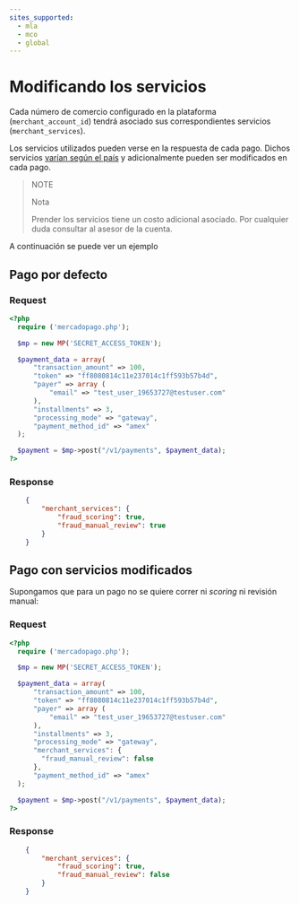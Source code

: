 ```yaml
---
sites_supported:
  - mla
  - mco
  - global
---
```


# Modificando los servicios

Cada número de comercio configurado en la plataforma (`merchant_account_id`) tendrá asociado sus correspondientes servicios (`merchant_services`).

Los servicios utilizados pueden verse en la respuesta de cada pago. Dichos servicios [varían según el país](/guides/localization/gateway.es.md) y adicionalmente pueden ser modificados en cada pago.

> NOTE
>
> Nota
>
> Prender los servicios tiene un costo adicional asociado. Por cualquier duda consultar al asesor de la cuenta.

A continuación se puede ver un ejemplo

## Pago por defecto

### Request

```php
<?php
  require ('mercadopago.php');

  $mp = new MP('SECRET_ACCESS_TOKEN');

  $payment_data = array(
      "transaction_amount" => 100,
      "token" => "ff8080814c11e237014c1ff593b57b4d",
      "payer" => array (
          "email" => "test_user_19653727@testuser.com"
      ),
      "installments" => 3,
      "processing_mode" => "gateway",
      "payment_method_id" => "amex"
  );

  $payment = $mp->post("/v1/payments", $payment_data);
?>
```

### Response

```json
	{
		"merchant_services": {
			"fraud_scoring": true,
			"fraud_manual_review": true
		}
	}
```

## Pago con servicios modificados

Supongamos que para un pago no se quiere correr ni _scoring_ ni revisión manual:

### Request

```php
<?php
  require ('mercadopago.php');

  $mp = new MP('SECRET_ACCESS_TOKEN');

  $payment_data = array(
      "transaction_amount" => 100,
      "token" => "ff8080814c11e237014c1ff593b57b4d",
      "payer" => array (
          "email" => "test_user_19653727@testuser.com"
      ),
      "installments" => 3,
      "processing_mode" => "gateway",
      "merchant_services": {
      	"fraud_manual_review": false
      },
      "payment_method_id" => "amex"
  );

  $payment = $mp->post("/v1/payments", $payment_data);
?>
```

### Response

```json
	{
		"merchant_services": {
			"fraud_scoring": true,
			"fraud_manual_review": false
		}
	}
```
